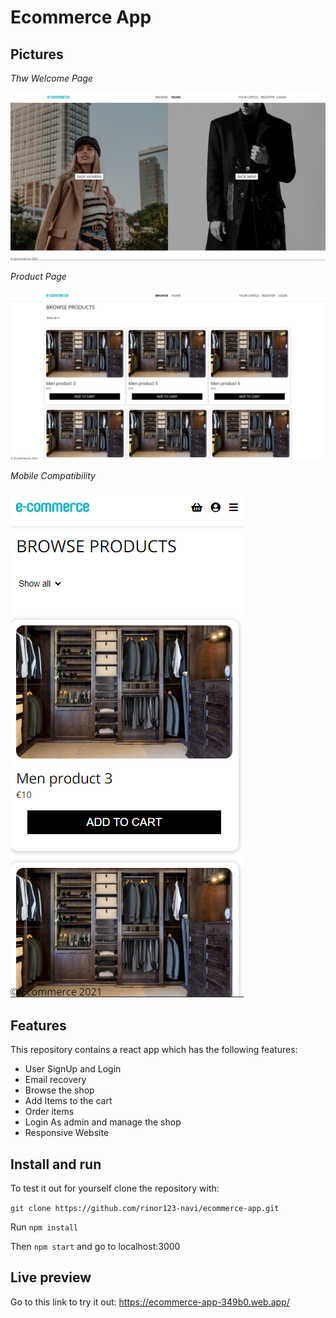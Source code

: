 # Ecommerce App

## Pictures

*Thw Welcome Page*

![HomePage](HomePageSc.png)

*Product Page*

![Browse](BrowseSc.png)

*Mobile Compatibility*

![BrowseMobile](BrowseMobSc.png)

## Features
This repository contains a react app which has the following features:
* User SignUp and Login
* Email recovery
* Browse the shop
* Add Items to the cart
* Order items
* Login As admin and manage the shop
* Responsive Website

## Install and run
To test it out for yourself clone the repository with:

`git clone https://github.com/rinor123-navi/ecommerce-app.git`

Run `npm install`

Then `npm start` and go to localhost:3000

## Live preview
Go to this link to try it out: https://ecommerce-app-349b0.web.app/
